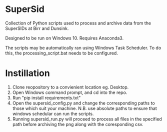 # SuperSid
Collection of Python scripts used to process and archive data from the SuperSIDs at Birr and Dunsink.  

Designed to be run on Windows 10. Requires Anaconda3.

The scripts may be automatically ran using Windows Task Scheduler. To do this, the processing_script.bat needs to be configured.

# Instillation 
1. Clone reopository to a convienient location eg. Desktop.
2. Open Windows command prompt, and cd into the repo. 
3. Run "pip install requirements.txt"
4. Open the supersid_config.py and change the corresponding paths to those which suit your machine. N.B. use absolute paths to ensure that windows schedular can run the scripts. 
5. Running supersid_run.py will proceed to process all files in the specified path before archiving the png along with the coresponding csv. 

